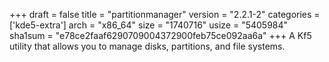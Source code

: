 +++
draft = false
title = "partitionmanager"
version = "2.2.1-2"
categories = ['kde5-extra']
arch = "x86_64"
size = "1740716"
usize = "5405984"
sha1sum = "e78ce2faaf6290709004372900feb75ce092aa6a"
+++
A Kf5 utility that allows you to manage disks, partitions, and file systems.